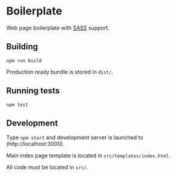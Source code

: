 # Boilerplate

Web page boilerplate with [SASS](http://sass-lang.com/) support.

## Building

`npm run build`

Production ready bundle is stored in `dist/`.

## Running tests

`npm test`

## Development

Type `npm start` and development server is launched to (http://localhost:3000).

Main index page template is located in `src/templates/index.html`.

All code must be located in `src/`.
